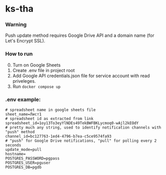 # ks-tha
### Warning
Push update method requires Google Drive API and a domain name (for Let's Encrypt SSL).
### How to run
0. Turn on Google Sheets
1. Create .env file in project root
2. Add Google API credentials.json file for service account with read priveleges.
3. Run `docker compose up`
### .env example:
```
# spreadsheet name in google sheets file
sheet_name=Лист1
# spreadsheet id as extracted from link
spreadsheet_id=1oy13To3eyYlNDEs49TekBWFBKLycmoq0-wAjl2kEOdY
# pretty much any string, used to identify notification channels with "push" method
channel_id=bc127763-1ed4-4796-b7ea-c5ce9574fa93
# "push" for Google Drive notifications, "pull" for polling every 2 seconds
update_mode=pull
hostname=
POSTGRES_PASSWORD=pgpass
POSTGRES_USER=pguser
POSTGRES_DB=pgdb
```
